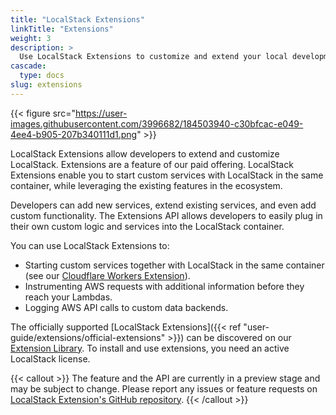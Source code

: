 ```yaml
---
title: "LocalStack Extensions"
linkTitle: "Extensions"
weight: 3
description: >
  Use LocalStack Extensions to customize and extend your local development experience.
cascade:
  type: docs
slug: extensions
---
```


{{< figure src="https://user-images.githubusercontent.com/3996682/184503940-c30bfcac-e049-4ee4-b905-207b340111d1.png" >}}

LocalStack Extensions allow developers to extend and customize LocalStack.
Extensions are a feature of our paid offering.
LocalStack Extensions enable you to start custom services with LocalStack in the same container, while leveraging the existing features in the ecosystem.

Developers can add new services, extend existing services, and even add custom functionality.
The Extensions API allows developers to easily plug in their own custom logic and services into the LocalStack container.

You can use LocalStack Extensions to:

- Starting custom services together with LocalStack in the same container (see our [Cloudflare Workers Extension](https://localstack.cloud/blog/2023-06-26-develop-your-cloudflare-workers-aws-apps-locally-with-localstack-miniflare/)).
- Instrumenting AWS requests with additional information before they reach your Lambdas.
- Logging AWS API calls to custom data backends.

The officially supported [LocalStack Extensions]({{< ref "user-guide/extensions/official-extensions" >}}) can be discovered on our [Extension Library](https://app.localstack.cloud/extensions/library).
To install and use extensions, you need an active LocalStack license.

{{< callout >}}
The feature and the API are currently in a preview stage and may be subject to change.
Please report any issues or feature requests on [LocalStack Extension's GitHub repository](https://github.com/localstack/localstack-extensions).
{{< /callout >}}

